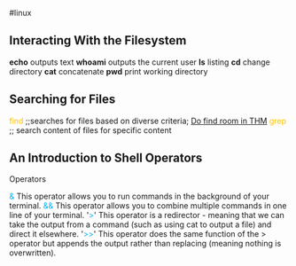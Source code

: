 #linux

## Interacting With the Filesystem
**echo** outputs text
**whoami** outputs the current user
**ls** listing
**cd** change directory
**cat**  concatenate
**pwd**  print working directory

## Searching for Files

<span style="color:rgb(255, 192, 0)">find</span> ;;searches for files based on diverse criteria; <u>Do find room in THM</u>
<span style="color:rgb(255, 192, 0)">grep</span> ;; search content of files for specific content
## An Introduction to Shell Operators 

Operators

<span style="color:rgb(0, 176, 240)">&</span> This operator allows you to run commands in the background of your terminal.
<span style="color:rgb(0, 176, 240)">&&</span> This operator allows you to combine multiple commands in one line of your terminal.
'<span style="color:rgb(0, 176, 240)">></span>' This operator is a redirector - meaning that we can take the output from a command (such as using cat to output a file) and direct it elsewhere.
 '<span style="color:rgb(0, 176, 240)">>></span>' This operator does the same function of the > operator but appends the output rather than replacing (meaning nothing is overwritten).